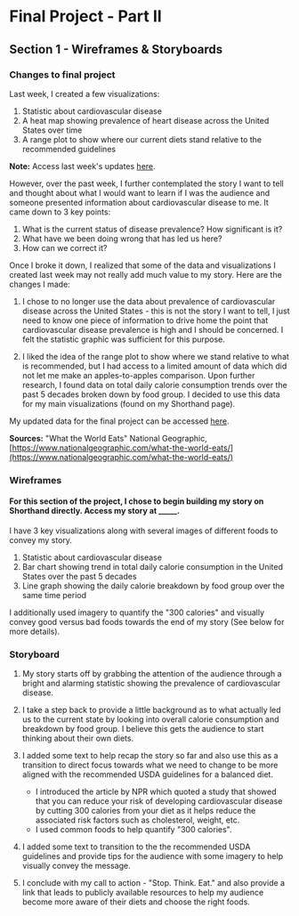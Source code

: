# Final Project - Part II

## Section 1 - Wireframes & Storyboards

### Changes to final project

Last week, I created a few visualizations: 
1) Statistic about cardiovascular disease
2) A heat map showing prevalence of heart disease across the United States over time
3) A range plot to show where our current diets stand relative to the recommended guidelines

**Note:** Access last week's updates [here](/final_project_Ashita.md). 

However, over the past week, I further contemplated the story I want to tell and thought about what I would want to learn if I was the audience and someone presented information about cardiovascular disease to me. It came down to 3 key points: 

1) What is the current status of disease prevalence? How significant is it?
2) What have we been doing wrong that has led us here?
3) How can we correct it?

Once I broke it down, I realized that some of the data and visualizations I created last week may not really add much value to my story. Here are the changes I made: 

1) I chose to no longer use the data about prevalence of cardiovascular disease across the United States - this is not the story I want to tell, I just need to know one piece of information to drive home the point that cardiovascular disease prevalence is high and I should be concerned. I felt the statistic graphic was sufficient for this purpose. 

2) I liked the idea of the range plot to show where we stand relative to what is recommended, but I had access to a limited amount of data which did not let me make an apples-to-apples comparison. Upon further research, I found data on total daily calorie consumption trends over the past 5 decades broken down by food group. I decided to use this data for my main visualizations (found on my Shorthand page). 

My updated data for the final project can be accessed [here](/FP_Data_Updated). 

**Sources:** 
"What the World Eats" National Geographic, [https://www.nationalgeographic.com/what-the-world-eats/](https://www.nationalgeographic.com/what-the-world-eats/)

### Wireframes

#### For this section of the project, I chose to begin building my story on Shorthand directly. Access my story at _____.

I have 3 key visualizations along with several images of different foods to convey my story. 
1) Statistic about cardiovascular disease
2) Bar chart showing trend in total daily calorie consumption in the United States over the past 5 decades
3) Line graph showing the daily calorie breakdown by food group over the same time period

I additionally used imagery to quantify the "300 calories" and visually convey good versus bad foods towards the end of my story (See below for more details).

### Storyboard

1) My story starts off by grabbing the attention of the audience through a bright and alarming statistic showing the prevalence of cardiovascular disease.

2) I take a step back to provide a little background as to what actually led us to the current state by looking into overall calorie consumption and breakdown by food group. I believe this gets the audience to start thinking about their own diets. 
  
3) I added some text to help recap the story so far and also use this as a transition to direct focus towards what we need to change to be more aligned with the recommended USDA guidelines for a balanced diet. 
    - I introduced the article by NPR which quoted a study that showed that you can reduce your risk of developing cardiovascular disease by cutting 300 calories from your diet as it helps reduce the associated risk factors such as cholesterol, weight, etc. 
    - I used common foods to help quantify "300 calories".
    
4) I added some text to transition to the the recommended USDA guidelines and provide tips for the audience with some imagery to help visually convey the message.

5) I conclude with my call to action - "Stop. Think. Eat." and also provide a link that leads to publicly available resources to help my audience become more aware of their diets and choose the right foods. 
